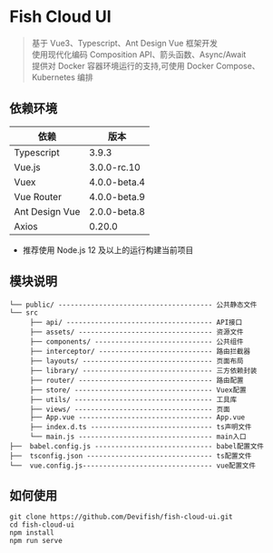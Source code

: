 # Fish Cloud UI

> 基于 Vue3、Typescript、Ant Design Vue 框架开发<br/>
> 使用现代化编码 Composition API、箭头函数、Async/Await<br/>
> 提供对 Docker 容器环境运行的支持,可使用 Docker Compose、Kubernetes 编排

## 依赖环境
依赖 | 版本
---|---
Typescript | 3.9.3
Vue.js | 3.0.0-rc.10
Vuex | 4.0.0-beta.4
Vue Router | 4.0.0-beta.9
Ant Design Vue | 2.0.0-beta.8
Axios | 0.20.0

- 推荐使用 Node.js 12 及以上的运行构建当前项目

## 模块说明
```
└── public/ -------------------------------------- 公共静态文件
└── src
     ├── api/ ------------------------------------ API接口
     ├── assets/ --------------------------------- 资源文件
     ├── components/ ----------------------------- 公共组件
     ├── interceptor/ ---------------------------- 路由拦截器
     ├── layouts/ -------------------------------- 页面布局
     ├── library/ -------------------------------- 三方依赖封装
     ├── router/ --------------------------------- 路由配置
     ├── store/ ---------------------------------- Vuex配置
     ├── utils/ ---------------------------------- 工具库
     ├── views/ ---------------------------------- 页面
     ├── App.vue --------------------------------- App.vue
     ├── index.d.ts ------------------------------ ts声明文件
     └── main.js --------------------------------- main入口
├──  babel.config.js ----------------------------- babel配置文件
├──  tsconfig.json ------------------------------- ts配置文件
└──  vue.config.js-------------------------------- vue配置文件
```

## 如何使用
```
git clone https://github.com/Devifish/fish-cloud-ui.git
cd fish-cloud-ui
npm install
npm run serve
```
